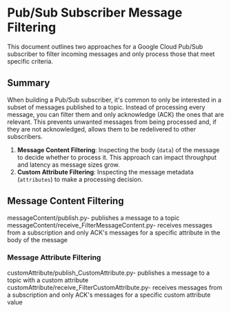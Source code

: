 # Pub/Sub Subscriber Message Filtering

This document outlines two approaches for a Google Cloud Pub/Sub subscriber to filter incoming messages and only process those that meet specific criteria.

## Summary

When building a Pub/Sub subscriber, it's common to only be interested in a subset of messages published to a topic. Instead of processing every message, you can filter them and only acknowledge (ACK) the ones that are relevant. This prevents unwanted messages from being processed and, if they are not acknowledged, allows them to be redelivered to other subscribers.

1.  **Message Content Filtering**: Inspecting the body (`data`) of the message to decide whether to process it.  This approach can impact throughput and latency as message sizes grow.
2.  **Custom Attribute Filtering**: Inspecting the message metadata (`attributes`) to make a processing decision.

## Message Content Filtering
messageContent/publish.py- publishes a message to a topic
messageContent/receive_FilterMessageContent.py- receives messages from a subscription and only ACK's messages for a specific attribute in the body of the message

### Message Attribute Filtering
customAttribute/publish_CustomAttribute.py- publishes a message to a topic with a custom attribute
customAttribute/receive_FilterCustomAttribute.py- receives messages from a subscription and only ACK's messages for a specific custom attribute value